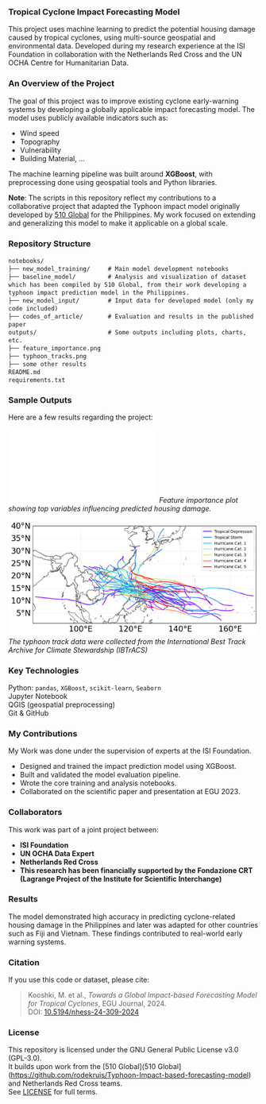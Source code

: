 ### Tropical Cyclone Impact Forecasting Model
This project uses machine learning to predict the potential housing damage caused by tropical cyclones, using multi-source geospatial and environmental data.
Developed during my research experience at the ISI Foundation in collaboration with the Netherlands Red Cross and the UN OCHA Centre for Humanitarian Data.


### An Overview of the Project
The goal of this project was to improve existing cyclone early-warning systems by developing a globally applicable impact forecasting model. 
The model uses publicly available indicators such as:

- Wind speed
- Topography
- Vulnerability
- Building Material, ...

The machine learning pipeline was built around **XGBoost**, with preprocessing done using geospatial tools and Python libraries.


**Note**: The scripts in this repository reflect my contributions to a collaborative project that adapted the Typhoon impact model originally developed by [510 Global](https://github.com/rodekruis/Typhoon-Impact-based-forecasting-model) for the Philippines. My work focused on extending and generalizing this model to make it applicable on a global scale.

### Repository Structure
```plaintext
notebooks/
├── new_model_training/     # Main model development notebooks
├── baseline_model/         # Analysis and visualization of dataset which has been compiled by 510 Global, from their work developing a typhoon impact prediction model in the Philippines.
├── new_model_input/        # Input data for developed model (only my code included)
├── codes_of_article/       # Evaluation and results in the published paper
outputs/                    # Some outputs including plots, charts, etc.
├── feature_importance.png
├── typhoon_tracks.png
├── some other results
README.md
requirements.txt
```

### Sample Outputs
Here are a few results regarding the project:

![Feature Importance](output/SHAP.pdf)
*Feature importance plot showing top variables influencing predicted housing damage.*

![Typhoon Tracks Data](output/typhoon_tracks.png)
*The typhoon track data were collected from the International Best Track Archive for Climate Stewardship (IBTrACS)*

### Key Technologies
Python: `pandas`, `XGBoost`, `scikit-learn`, `Seaborn`  
Jupyter Notebook  
QGIS (geospatial preprocessing)  
Git & GitHub

### My Contributions 
  My Work was done under the supervision of experts at the ISI Foundation.
- Designed and trained the impact prediction model using XGBoost.
- Built and validated the model evaluation pipeline.
- Wrote the core training and analysis notebooks.
- Collaborated on the scientific paper and presentation at EGU 2023.

### Collaborators
This work was part of a joint project between:
- **ISI Foundation** 
- **UN OCHA Data Expert** 
- **Netherlands Red Cross**
- **This research has been financially supported by the Fondazione CRT (Lagrange Project of the Institute for Scientific Interchange)**


### Results
The model demonstrated high accuracy in predicting cyclone-related housing damage in the Philippines and later was adapted for other countries such as Fiji and Vietnam. These findings contributed to real-world early warning systems.


### Citation
If you use this code or dataset, please cite:

> Kooshki, M. et al., *Towards a Global Impact-based Forecasting Model for Tropical Cyclones*, EGU Journal, 2024.  
> DOI: [10.5194/nhess-24-309-2024](https://nhess.copernicus.org/articles/24/309/2024/)


### License
This repository is licensed under the GNU General Public License v3.0 (GPL-3.0).  
It builds upon work from the [510 Global](510 Global](https://github.com/rodekruis/Typhoon-Impact-based-forecasting-model) and Netherlands Red Cross teams.  
See [LICENSE](./LICENSE) for full terms.

